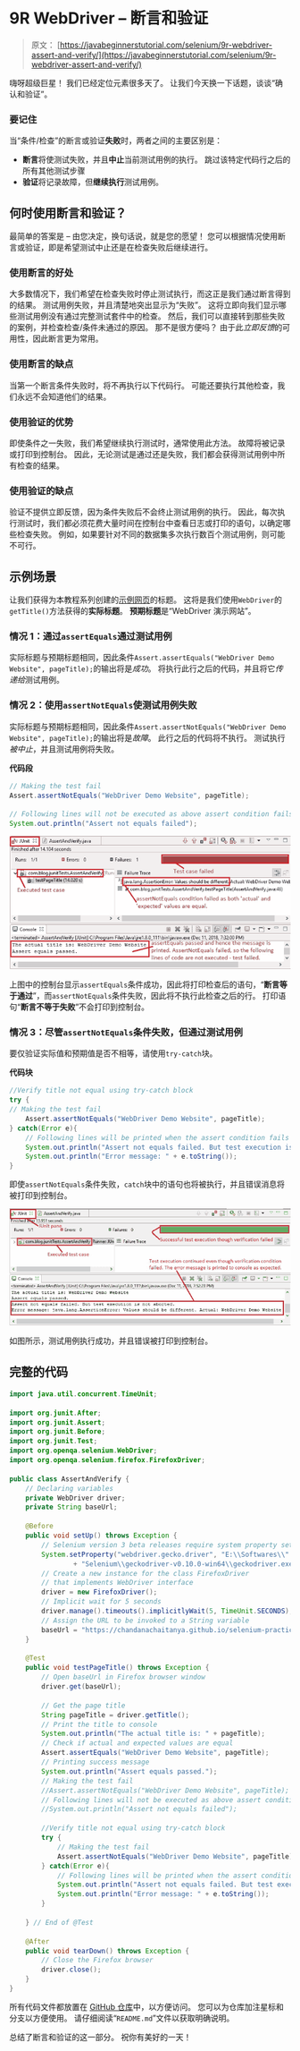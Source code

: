 # 9R WebDriver – 断言和验证

> 原文： [https://javabeginnerstutorial.com/selenium/9r-webdriver-assert-and-verify/](https://javabeginnerstutorial.com/selenium/9r-webdriver-assert-and-verify/)

嗨呀超级巨星！ 我们已经定位元素很多天了。 让我们今天换一下话题，谈谈“确认和验证”。

### 要记住

当“条件/检查”的断言或验证**失败**时，两者之间的主要区别是：

*   **断言**将使测试失败，并且**中止**当前测试用例的执行。 跳过该特定代码行之后的所有其他测试步骤
*   **验证**将记录故障，但**继续执行**测试用例。

## 何时使用断言和验证？

最简单的答案是 – 由您决定，换句话说，就是您的愿望！ 您可以根据情况使用断言或验证，即是希望测试中止还是在检查失败后继续进行。

### 使用断言的好处

大多数情况下，我们希望在检查失败时停止测试执行，而这正是我们通过断言得到的结果。 测试用例失败，并且清楚地突出显示为“失败”。 这将立即向我们显示哪些测试用例没有通过完整测试套件中的检查。 然后，我们可以直接转到那些失败的案例，并检查检查/条件未通过的原因。 那不是很方便吗？ 由于此*立即反馈*的可用性，因此断言更为常用。

### 使用断言的缺点

当第一个断言条件失败时，将不再执行以下代码行。 可能还要执行其他检查，我们永远不会知道他们的结果。

### 使用验证的优势

即使条件之一失败，我们希望继续执行测试时，通常使用此方法。 故障将被记录或打印到控制台。 因此，无论测试是通过还是失败，我们都会获得测试用例中所有检查的结果。

### 使用验证的缺点

验证不提供立即反馈，因为条件失败后不会终止测试用例的执行。 因此，每次执行测试时，我们都必须花费大量时间在控制台中查看日志或打印的语句，以确定哪些检查失败。 例如，如果要针对不同的数据集多次执行数百个测试用例，则可能不可行。

## 示例场景

让我们获得为本教程系列创建的[示例网页](https://chandanachaitanya.github.io/selenium-practice-site/)的标题。 这将是我们使用`WebDriver`的`getTitle()`方法获得的**实际标题**。 **预期标题**是“WebDriver 演示网站”。

### 情况 1：通过`assertEquals`通过测试用例

实际标题与预期标题相同，因此条件`Assert.assertEquals("WebDriver Demo Website", pageTitle);`的输出将是*成功*。 将执行此行之后的代码，并且将它*传递给*测试用例。

### 情况 2：使用`assertNotEquals`使测试用例失败

实际标题与预期标题相同，因此条件`Assert.assertNotEquals("WebDriver Demo Website", pageTitle);`的输出将是*故障*。 此行之后的代码将不执行。 测试执行*被中止*，并且测试用例将失败。

**代码段**

```java
// Making the test fail
Assert.assertNotEquals("WebDriver Demo Website", pageTitle);

// Following lines will not be executed as above assert condition fails
System.out.println("Assert not equals failed");
```

![Assert condition failed](img/9272cef7d4d831fd5ed1b3ae54bbd374.png)

上图中的控制台显示`assertEquals`条件成功，因此将打印检查后的语句，“**断言等于通过**”，而`assertNotEquals`条件失败，因此将不执行此检查之后的行。 打印语句“**断言不等于失败**”不会打印到控制台。

### 情况 3：尽管`assertNotEquals`条件失败，但通过测试用例

要仅验证实际值和预期值是否不相等，请使用`try-catch`块。

**代码块**

```java
//Verify title not equal using try-catch block
try {
// Making the test fail
	Assert.assertNotEquals("WebDriver Demo Website", pageTitle);	
} catch(Error e){
	// Following lines will be printed when the assert condition fails
	System.out.println("Assert not equals failed. But test execution is not aborted.");
	System.out.println("Error message: " + e.toString());
}
```

即使`assertNotEquals`条件失败，`catch`块中的语句也将被执行，并且错误消息将被打印到控制台。

![Verify condition fails](img/d09793dee60556d778b6b7f310560194.png)

如图所示，测试用例执行成功，并且错误被打印到控制台。

## 完整的代码

```java
import java.util.concurrent.TimeUnit;

import org.junit.After;
import org.junit.Assert;
import org.junit.Before;
import org.junit.Test;
import org.openqa.selenium.WebDriver;
import org.openqa.selenium.firefox.FirefoxDriver;

public class AssertAndVerify {
	// Declaring variables
	private WebDriver driver;
	private String baseUrl;

	@Before
	public void setUp() throws Exception {
		// Selenium version 3 beta releases require system property set up
		System.setProperty("webdriver.gecko.driver", "E:\\Softwares\\"
				+ "Selenium\\geckodriver-v0.10.0-win64\\geckodriver.exe");
		// Create a new instance for the class FirefoxDriver
		// that implements WebDriver interface
		driver = new FirefoxDriver();
		// Implicit wait for 5 seconds
		driver.manage().timeouts().implicitlyWait(5, TimeUnit.SECONDS);
		// Assign the URL to be invoked to a String variable
		baseUrl = "https://chandanachaitanya.github.io/selenium-practice-site/";
	}
	
	@Test
	public void testPageTitle() throws Exception {
		// Open baseUrl in Firefox browser window
		driver.get(baseUrl);
		
		// Get the page title
		String pageTitle = driver.getTitle();
		// Print the title to console
		System.out.println("The actual title is: " + pageTitle);
		// Check if actual and expected values are equal
		Assert.assertEquals("WebDriver Demo Website", pageTitle);
		// Printing success message
		System.out.println("Assert equals passed.");
		// Making the test fail
		//Assert.assertNotEquals("WebDriver Demo Website", pageTitle);
		// Following lines will not be executed as above assert condition fails
		//System.out.println("Assert not equals failed");
		
		//Verify title not equal using try-catch block
		try {
			// Making the test fail
			Assert.assertNotEquals("WebDriver Demo Website", pageTitle);	
		} catch(Error e){
			// Following lines will be printed when the assert condition fails
			System.out.println("Assert not equals failed. But test execution is not aborted.");
			System.out.println("Error message: " + e.toString());
		}

	} // End of @Test

	@After
	public void tearDown() throws Exception {
		// Close the Firefox browser
		driver.close();
	}
}
```

所有代码文件都放置在 [GitHub 仓库](https://github.com/JBTAdmin/Selenium/tree/master/WebDriver)中，以方便访问。 您可以为仓库加注星标和分支以方便使用。 请仔细阅读“`README.md`”文件以获取明确说明。

总结了断言和验证的这一部分。 祝你有美好的一天！
